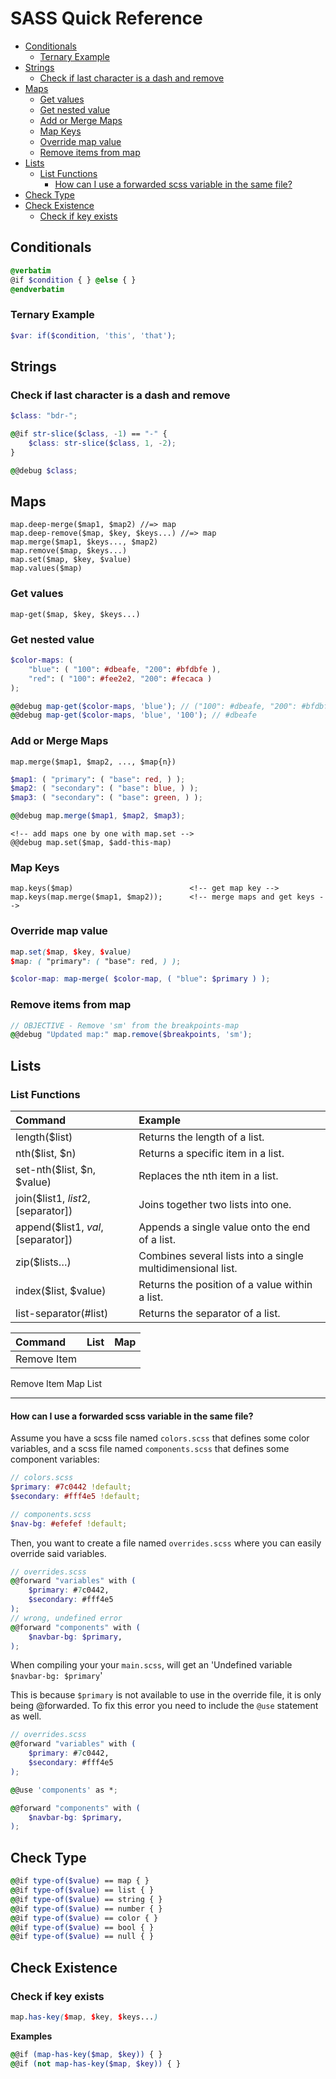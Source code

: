 # SASS Quick Reference

- [Conditionals](#conditionals)
    - [Ternary Example](#ternary-example)
- [Strings](#strings)
    - [Check if last character is a dash and remove](#check-if-last-character-is-a-dash-and-remove)
- [Maps](#maps)
    - [Get values](#get-values)
    - [Get nested value](#get-nested-value)
    - [Add or Merge Maps](#add-or-merge-maps)
    - [Map Keys](#map-keys)
    - [Override map value](#override-map-value)
    - [Remove items from map](#remove-items-from-map)
- [Lists](#lists)
    - [List Functions](#list-functions)
        - [How can I use a forwarded scss variable in the same file?](#how-can-i-use-a-forwarded-scss-variable-in-the-same-file)
- [Check Type](#check-type)
- [Check Existence](#check-existence)
    - [Check if key exists](#check-if-key-exists)


## Conditionals

```scss +torchlight-scss
@verbatim
@if $condition { } @else { }
@endverbatim
```

### Ternary Example
```scss +torchlight-scss
$var: if($condition, 'this', 'that');
```

## Strings

### Check if last character is a dash and remove
```scss +torchlight-scss
$class: "bdr-";

@@if str-slice($class, -1) == "-" {
    $class: str-slice($class, 1, -2);
}

@@debug $class;
```


## Maps

    map.deep-merge($map1, $map2) //=> map
    map.deep-remove($map, $key, $keys...) //=> map
    map.merge($map1, $keys..., $map2)
    map.remove($map, $keys...)
    map.set($map, $key, $value)
    map.values($map)

### Get values

    map-get($map, $key, $keys...)

### Get nested value

```scss +torchlight-scss
$color-maps: (
    "blue": ( "100": #dbeafe, "200": #bfdbfe ),
    "red": ( "100": #fee2e2, "200": #fecaca )
);

@@debug map-get($color-maps, 'blue'); // ("100": #dbeafe, "200": #bfdbfe)
@@debug map-get($color-maps, 'blue', '100'); // #dbeafe

```

### Add or Merge Maps

    map.merge($map1, $map2, ..., $map{n})


```scss +torchlight-scss
$map1: ( "primary": ( "base": red, ) );
$map2: ( "secondary": ( "base": blue, ) );
$map3: ( "secondary": ( "base": green, ) );

@@debug map.merge($map1, $map2, $map3);
```

    <!-- add maps one by one with map.set -->
    @@debug map.set($map, $add-this-map)



### Map Keys

    map.keys($map)                          <!-- get map key -->
    map.keys(map.merge($map1, $map2));      <!-- merge maps and get keys -->

### Override map value

```scss +torchlight-scss
map.set($map, $key, $value)
$map: ( "primary": ( "base": red, ) );
```

```scss +torchlight-scss
$color-map: map-merge( $color-map, ( "blue": $primary ) );
```



### Remove items from map

```scss +torchlight-scss
// OBJECTIVE - Remove 'sm' from the breakpoints-map
@@debug "Updated map:" map.remove($breakpoints, 'sm');
```


## Lists


### List Functions

| Command                            | Example                                                     |
| :--------------------------------- | :---------------------------------------------------------- |
| length($list)                      | Returns the length of a list.                               |
| nth($list, $n)                     | Returns a specific item in a list.                          |
| set-nth($list, $n, $value)         | Replaces the nth item in a list.                            |
| join($list1, $list2, [$separator]) | Joins together two lists into one.                          |
| append($list1, $val, [$separator]) | Appends a single value onto the end of a list.              |
| zip($lists…)                       | Combines several lists into a single multidimensional list. |
| index($list, $value)               | Returns the position of a value within a list.              |
| list-separator(#list)              | Returns the separator of a list.                            |

| Command     | List | Map  |
| :---------- | :--- | :--- |
| Remove Item |      |      |

Remove Item Map List



---


#### How can I use a forwarded scss variable in the same file?

Assume you have a scss file named `colors.scss` that defines some color variables, and a scss
file named `components.scss` that defines some component variables:

```scss +torchlight-scss
// colors.scss
$primary: #7c0442 !default;
$secondary: #fff4e5 !default;

// components.scss
$nav-bg: #efefef !default;
```

Then, you want to create a file named `overrides.scss` where you can easily override said variables.

```scss +torchlight-scss
// overrides.scss
@@forward "variables" with (
    $primary: #7c0442,
    $secondary: #fff4e5
);
// wrong, undefined error
@@forward "components" with (
    $navbar-bg: $primary,
);
```

When compiling your your `main.scss`, will get an 'Undefined variable `$navbar-bg: $primary`'

This is because `$primary` is not available to use in the override file, it is only being
@forwarded. To fix this error you need to include the `@use` statement as well.

```scss +torchlight-scss
// overrides.scss
@@forward "variables" with (
    $primary: #7c0442,
    $secondary: #fff4e5
);

@@use 'components' as *;

@@forward "components" with (
    $navbar-bg: $primary,
);
```

## Check Type

```scss +torchlight-scss
@@if type-of($value) == map { }
@@if type-of($value) == list { }
@@if type-of($value) == string { }
@@if type-of($value) == number { }
@@if type-of($value) == color { }
@@if type-of($value) == bool { }
@@if type-of($value) == null { }
```

## Check Existence

### Check if key exists

```scss
map.has-key($map, $key, $keys...)
```

**Examples**

```scss
@@if (map-has-key($map, $key)) { }
@@if (not map-has-key($map, $key)) { }
```

